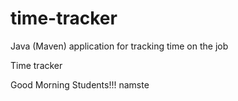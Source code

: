 # time-tracker
Java (Maven) application for tracking time on the job

Time tracker

Good Morning Students!!!
namste
